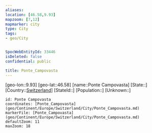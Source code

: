 ```yaml
---
aliases: 
location: [46.58,9.93]
mapzoom: [7,12] 
mapmarker: city 
type: City
tags:
- geo/City


SpocWebEntityId: 33446
isDeleted: false
confidential: public

title: Ponte_Campovasta
---
```

[geo-lon::9.93]
[geo-lat::46.58]
[name::Ponte Campovasta]
[State::]
[Country::[Switzerland](geo/Continent/Europe/Switzerland.md)]
[StateId::]
[Population::]
[Unknown::]


```leaflet
id: Ponte Campovasta
coordinates: [Ponte_Campovasta](geo/Continent/Europe/Switzerland/City/Ponte_Campovasta.md)
markerFile: [Ponte_Campovasta](geo/Continent/Europe/Switzerland/City/Ponte_Campovasta.md)
defaultZoom: 11 
maxZoom: 18
```


